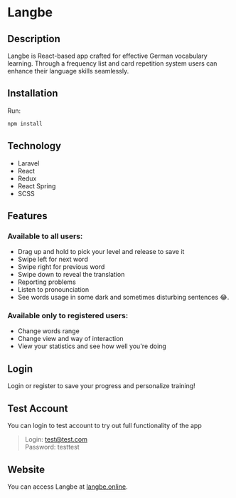 # Langbe

## Description

Langbe is React-based app crafted for effective German vocabulary learning. Through a frequency list and card repetition system users can enhance their language skills seamlessly.

## Installation

Run: 

```bash
npm install
```

## Technology

- Laravel
- React
- Redux
- React Spring
- SCSS

## Features

### Available to all users:

- Drag up and hold to pick your level and release to save it
- Swipe left for next word
- Swipe right for previous word
- Swipe down to reveal the translation
- Reporting problems
- Listen to pronounciation
- See words usage in some dark and sometimes disturbing sentences :joy:.


### Available only to registered users:

- Change words range
- Change view and way of interaction 
- View your statistics and see how well you're doing


## Login

Login or register to save your progress and personalize training!

## Test Account

You can login to test account to try out full functionality of the app
> Login: test@test.com  
> Password: testtest

## Website

You can access Langbe at [langbe.online](https://langbe.online).